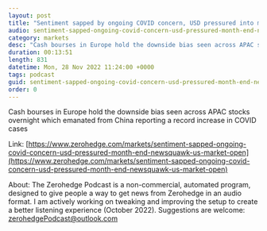 ```yaml
---
layout: post
title: "Sentiment sapped by ongoing COVID concern, USD pressured into month-end - Newsquawk US Market Open"
audio: sentiment-sapped-ongoing-covid-concern-usd-pressured-month-end-newsquawk-us-market-open-0
category: markets
desc: "Cash bourses in Europe hold the downside bias seen across APAC stocks overnight which emanated from China reporting a record increase in COVID cases"
duration: 00:13:51
length: 831
datetime: Mon, 28 Nov 2022 11:24:00 +0000
tags: podcast
guid: sentiment-sapped-ongoing-covid-concern-usd-pressured-month-end-newsquawk-us-market-open-0
order: 0
---
```

Cash bourses in Europe hold the downside bias seen across APAC stocks overnight which emanated from China reporting a record increase in COVID cases

Link: [https://www.zerohedge.com/markets/sentiment-sapped-ongoing-covid-concern-usd-pressured-month-end-newsquawk-us-market-open](https://www.zerohedge.com/markets/sentiment-sapped-ongoing-covid-concern-usd-pressured-month-end-newsquawk-us-market-open)

About: The Zerohedge Podcast is a non-commercial, automated program, designed to give people a way to get news from Zerohedge in an audio format.  I am actively working on tweaking and improving the setup to create a better listening experience (October 2022).  Suggestions are welcome: [zerohedgePodcast@outlook.com](mailto:zerohedgePodcast@outlook.com)